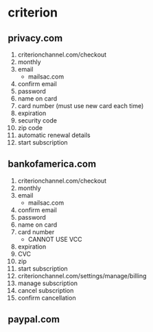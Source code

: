 # criterion

## privacy.com

1. criterionchannel.com/checkout
2. monthly
3. email
   - mailsac.com
4. confirm email
5. password
6. name on card
7. card number (must use new card each time)
8. expiration
9. security code
10. zip code
11. automatic renewal details
12. start subscription

## bankofamerica.com

1. criterionchannel.com/checkout
2. monthly
3. email
   - mailsac.com
4. confirm email
5. password
6. name on card
7. card number
   - CANNOT USE VCC
8. expiration
9. CVC
10. zip
11. start subscription
12. criterionchannel.com/settings/manage/billing
13. manage subscription
14. cancel subscription
15. confirm cancellation

## paypal.com
